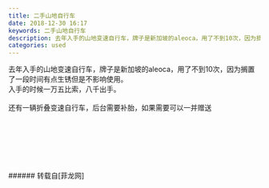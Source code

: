 ```yaml
---
title: 二手山地自行车
date: 2018-12-30 16:17
keywords: 二手山地自行车
description: 去年入手的山地变速自行车，牌子是新加坡的aleoca，用了不到10次，因为搁置了一段时间有点生锈但是不影响使用。入手的时候一万五比索，八千出手。还有一辆折叠变速自行车，后台需要补胎，如果需要可以一并赠送
categories: used
---
```

<td class="t_f" id="postmessage_2593063">

去年入手的山地变速自行车，牌子是新加坡的aleoca，用了不到10次，因为搁置了一段时间有点生锈但是不影响使用。<br/>
入手的时候一万五比索，八千出手。<br/>
<br/>
还有一辆折叠变速自行车，后台需要补胎，如果需要可以一并赠送<br/>
<img alt="" border="0" class="zoom" data-cf-modified-320b3990a5823ac89c44aef9-="" file="http://www.flw.ph/data/appbyme/upload/image/201812/30/xxncjzyxIjeI.jpg" id="aimg_iaHzs" lazyloadthumb="1" onclick="" onmouseover="" src="http://www.flw.ph/data/appbyme/upload/image/201812/30/xxncjzyxIjeI.jpg"/><br/>
<br/>
<img alt="" border="0" class="zoom" data-cf-modified-320b3990a5823ac89c44aef9-="" file="http://www.flw.ph/data/appbyme/upload/image/201812/30/Gw2Bser76LfM.jpg" id="aimg_GCMYi" lazyloadthumb="1" onclick="" onmouseover="" src="http://www.flw.ph/data/appbyme/upload/image/201812/30/Gw2Bser76LfM.jpg"/><br/>
<br/>
<img alt="" border="0" class="zoom" data-cf-modified-320b3990a5823ac89c44aef9-="" file="http://www.flw.ph/data/appbyme/upload/image/201812/30/q1oLkfXB1ha0.jpg" id="aimg_H12eO" lazyloadthumb="1" onclick="" onmouseover="" src="http://www.flw.ph/data/appbyme/upload/image/201812/30/q1oLkfXB1ha0.jpg"/><br/>
<br/>
<img alt="" border="0" class="zoom" data-cf-modified-320b3990a5823ac89c44aef9-="" file="http://www.flw.ph/data/appbyme/upload/image/201812/30/BtzKjWAfcwjj.jpg" id="aimg_Fil7j" lazyloadthumb="1" onclick="" onmouseover="" src="http://www.flw.ph/data/appbyme/upload/image/201812/30/BtzKjWAfcwjj.jpg"/><br/>
<br/>
<img alt="" border="0" class="zoom" data-cf-modified-320b3990a5823ac89c44aef9-="" file="http://www.flw.ph/data/appbyme/upload/image/201812/30/MRlweYh1RACm.jpg" id="aimg_arUEH" lazyloadthumb="1" onclick="" onmouseover="" src="http://www.flw.ph/data/appbyme/upload/image/201812/30/MRlweYh1RACm.jpg"/><br/>
<br/>
<img alt="" border="0" class="zoom" data-cf-modified-320b3990a5823ac89c44aef9-="" file="http://www.flw.ph/data/appbyme/upload/image/201812/30/3j2kuBYkbynk.jpg" id="aimg_RGzi3" lazyloadthumb="1" onclick="" onmouseover="" src="http://www.flw.ph/data/appbyme/upload/image/201812/30/3j2kuBYkbynk.jpg"/><br/>
<br/>
</td>
###### 转载自[菲龙网]